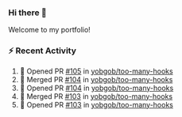 ### Hi there 👋
Welcome to my portfolio!

### ⚡ Recent Activity
<!--START_SECTION:activity-->
1. 💪 Opened PR [#105](https://github.com/yobgob/too-many-hooks/pull/105) in [yobgob/too-many-hooks](https://github.com/yobgob/too-many-hooks)
2. 🎉 Merged PR [#104](https://github.com/yobgob/too-many-hooks/pull/104) in [yobgob/too-many-hooks](https://github.com/yobgob/too-many-hooks)
3. 💪 Opened PR [#104](https://github.com/yobgob/too-many-hooks/pull/104) in [yobgob/too-many-hooks](https://github.com/yobgob/too-many-hooks)
4. 🎉 Merged PR [#103](https://github.com/yobgob/too-many-hooks/pull/103) in [yobgob/too-many-hooks](https://github.com/yobgob/too-many-hooks)
5. 💪 Opened PR [#103](https://github.com/yobgob/too-many-hooks/pull/103) in [yobgob/too-many-hooks](https://github.com/yobgob/too-many-hooks)
<!--END_SECTION:activity-->
